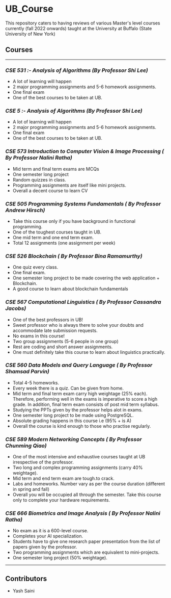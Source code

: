 # UB_Course
This repository caters to having reviews of various Master's level courses currently (fall 2022 onwards) taught at the University at Buffalo (State University of New York)

## Courses

---

### *CSE 531 :- Analysis of Algorithms (By Professor Shi Lee)*

- A lot of learning will happen
- 2 major programming assignments and 5-6 homework assignments.
- One final exam
- One of the best courses to be taken at UB.

### *CSE 5 :- Analysis of Algorithms (By Professor Shi Lee)*

- A lot of learning will happen
- 2 major programming assignments and 5-6 homework assignments.
- One final exam
- One of the best courses to be taken at UB.

### *CSE 573 Introduction to Computer Vision & Image Processing ( By Professor Nalini Ratha)*
- Mid term and final term exams are MCQs
- One semester long project
- Random quizzes in class.
- Programming assignments are itself like mini projects. 
- Overall a decent course to learn CV

### *CSE 505 Programming Systems Fundamentals ( By Professor Andrew Hirsch)*

- Take this course only if you have background in functional programming.
- One of the toughest courses taught in UB.
- One mid term and one end term exam.
- Total 12 assignments (one assignment per week)

### *CSE 526 Blockchain ( By Professor Bina Ramamurthy)*
- One quiz every class.
- One final exam.
- One semester long project to be made covering the web application + Blockchain.
- A good course to learn about blockchain fundamentals

### *CSE 567 Computational Linguistics ( By Professor Cassandra Jacobs)*

- One of the best professors in UB!
- Sweet professor who is always there to solve your doubts and accommodate late submission requests.
- No exams in this course!
- Two group assignments (5-6 people in one group)
- Rest are coding and short answer assignments.
- One must definitely take this course to learn about linguistics practically.

### *CSE 560 Data Models and Query Language ( By Professor Shamsad Parvin)*
- Total 4-5 homeworks.
- Every week there is a quiz. Can be given from home.
- Mid term and final term exam carry high weightage (25% each). Therefore, performing well in the exams is imperative to score a high grade. In addition, final term exam consists of post mid term syllabus.
- Studying the PPTs given by the professor helps alot in exams.
- One semester long project to be made using PostgreSQL. 
- Absolute grading happens in this course i.e (95% + is A)
- Overall the course is kind enough to those who practise regularly.

### *CSE 589 Modern Networking Concepts ( By Professor Chunming Qiao)*

- One of the most intensive and exhaustive courses taught at UB irrespective of the professor.
- Two long and complex programming assignments (carry 40% weightage).
- Mid term and end term exam are tough.to crack.
- Labs and homeworks. Number vary as per the course duration (different in spring and fall)
- Overall you will be occupied all through the semester. Take this course only to complete your hardware requirements.

### *CSE 666 Biometrics and Image Analysis ( By Professor Nalini Ratha)*
- No exam as it is a 600-level course.
- Completes your AI specialization.
- Students have to give one research paper presentation from the list of papers given by the professor.
- Two programming assignments which are equivalent to mini-projects.
- One semester long project (50% weightage). 

---
## Contributors 
- Yash Saini